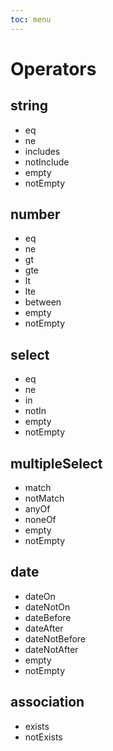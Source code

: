 ```yaml
---
toc: menu
---
```


# Operators

## string

- eq
- ne
- includes
- notInclude
- empty
- notEmpty

## number

- eq
- ne
- gt
- gte
- lt
- lte
- between
- empty
- notEmpty

## select

- eq
- ne
- in
- notIn
- empty
- notEmpty

## multipleSelect

- match
- notMatch
- anyOf
- noneOf
- empty
- notEmpty

## date

- dateOn
- dateNotOn
- dateBefore
- dateAfter
- dateNotBefore
- dateNotAfter
- empty
- notEmpty

## association

- exists
- notExists
